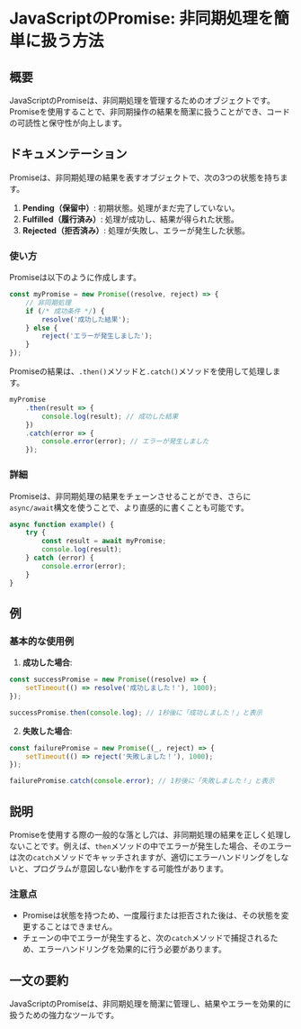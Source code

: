<!--
Meta Description: # JavaScriptのPromise: 非同期処理を簡単に扱う方法 ## 概要 JavaScriptのPromiseは、非同期処理を管理するためのオブジェクトです。Promiseを使用することで、非同期操作の結果を簡潔に扱うことができ、コードの可読性と保守性が向上します。 ## ドキュメンテーシ...
Meta Keywords: error, catch, console, javascript, const
-->

# JavaScriptのPromise: 非同期処理を簡単に扱う方法

## 概要
JavaScriptのPromiseは、非同期処理を管理するためのオブジェクトです。Promiseを使用することで、非同期操作の結果を簡潔に扱うことができ、コードの可読性と保守性が向上します。

## ドキュメンテーション
Promiseは、非同期処理の結果を表すオブジェクトで、次の3つの状態を持ちます。

1. **Pending（保留中）**: 初期状態。処理がまだ完了していない。
2. **Fulfilled（履行済み）**: 処理が成功し、結果が得られた状態。
3. **Rejected（拒否済み）**: 処理が失敗し、エラーが発生した状態。

### 使い方
Promiseは以下のように作成します。

```javascript
const myPromise = new Promise((resolve, reject) => {
    // 非同期処理
    if (/* 成功条件 */) {
        resolve('成功した結果');
    } else {
        reject('エラーが発生しました');
    }
});
```

Promiseの結果は、`.then()`メソッドと`.catch()`メソッドを使用して処理します。

```javascript
myPromise
    .then(result => {
        console.log(result); // 成功した結果
    })
    .catch(error => {
        console.error(error); // エラーが発生しました
    });
```

### 詳細
Promiseは、非同期処理の結果をチェーンさせることができ、さらに`async/await`構文を使うことで、より直感的に書くことも可能です。

```javascript
async function example() {
    try {
        const result = await myPromise;
        console.log(result);
    } catch (error) {
        console.error(error);
    }
}
```

## 例
### 基本的な使用例

1. **成功した場合**:

```javascript
const successPromise = new Promise((resolve) => {
    setTimeout(() => resolve('成功しました！'), 1000);
});

successPromise.then(console.log); // 1秒後に「成功しました！」と表示
```

2. **失敗した場合**:

```javascript
const failurePromise = new Promise((_, reject) => {
    setTimeout(() => reject('失敗しました！'), 1000);
});

failurePromise.catch(console.error); // 1秒後に「失敗しました！」と表示
```

## 説明
Promiseを使用する際の一般的な落とし穴は、非同期処理の結果を正しく処理しないことです。例えば、`then`メソッドの中でエラーが発生した場合、そのエラーは次の`catch`メソッドでキャッチされますが、適切にエラーハンドリングをしないと、プログラムが意図しない動作をする可能性があります。

### 注意点
- Promiseは状態を持つため、一度履行または拒否された後は、その状態を変更することはできません。
- チェーンの中でエラーが発生すると、次の`catch`メソッドで捕捉されるため、エラーハンドリングを効果的に行う必要があります。

## 一文の要約
JavaScriptのPromiseは、非同期処理を簡潔に管理し、結果やエラーを効果的に扱うための強力なツールです。